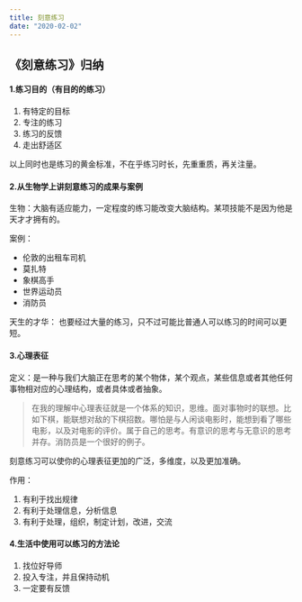 ```yaml
---
title: 刻意练习
date: "2020-02-02"
---
```



## 《刻意练习》归纳

#### 1.练习目的（有目的的练习）
1. 有特定的目标
2. 专注的练习
3. 练习的反馈
4. 走出舒适区

以上同时也是练习的黄金标准，不在乎练习时长，先重重质，再关注量。

#### 2.从生物学上讲刻意练习的成果与案例

生物：大脑有适应能力，一定程度的练习能改变大脑结构。某项技能不是因为他是天才才拥有的。

案例：
- 伦敦的出租车司机
- 莫扎特
- 象棋高手
- 世界运动员
- 消防员

天生的才华：
也要经过大量的练习，只不过可能比普通人可以练习的时间可以更短。


#### 3.心理表征

定义：是一种与我们大脑正在思考的某个物体，某个观点，某些信息或者其他任何事物相对应的心理结构，或者具体或者抽象。
> 在我的理解中心理表征就是一个体系的知识，思维。面对事物时的联想。比如下棋，能联想对敌的下棋招数。哪怕是与人闲谈电影时，能想到看了哪些电影，以及对电影的评价。属于自己的思考。有意识的思考与无意识的思考并存。消防员是一个很好的例子。

刻意练习可以使你的心理表征更加的广泛，多维度，以及更加准确。

作用：
1. 有利于找出规律
2. 有利于处理信息，分析信息
3. 有利于处理，组织，制定计划，改进，交流


#### 4.生活中使用可以练习的方法论
1. 找位好导师
2. 投入专注，并且保持动机
3. 一定要有反馈

